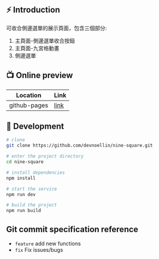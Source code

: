## ⚡ Introduction
可收合側邊選單的展示頁面，包含三個部分:

1. 主頁面-側邊選單收合按鈕
2. 主頁面-九宮格動畫
3. 側邊選單

## 📺 Online preview

| Location      | Link                                            |
| ------------  | ----------------------------------------------- |
| github-pages  | [link](https://devnoellin.github.io/index.html) |

## 🚀 Development
```bash
# clone
git clone https://github.com/devnoellin/nine-square.git

# enter the project directory
cd nine-square

# install dependencies
npm install

# start the service
npm run dev

# build the project
npm run build
```

## Git commit specification reference

- `feature` add new functions
- `fix` Fix issues/bugs

